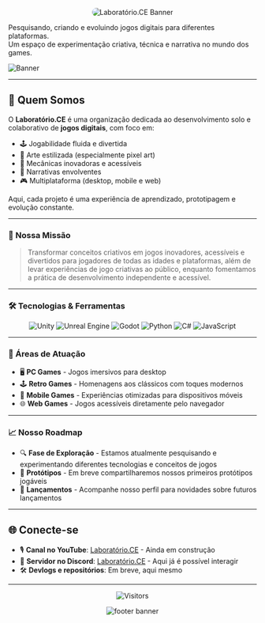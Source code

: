<p align="center">
  <img src="assets/Banner LabCE6.jpg" alt="Laboratório.CE Banner" style="border-radius: 10px;" />
</p>

<p align="left">
  Pesquisando, criando e evoluindo jogos digitais para diferentes plataformas.<br>
  Um espaço de experimentação criativa, técnica e narrativa no mundo dos games.
</p>


![Banner](https://img.shields.io/badge/Laboratório.CE-Game%20Development-blue?style=for-the-badge&logo=gamepad)

---
## 🚀 Quem Somos


O **Laboratório.CE** é uma organização dedicada ao desenvolvimento solo e colaborativo de **jogos digitais**, com foco em:

- 🕹️ Jogabilidade fluida e divertida
- 🎨 Arte estilizada (especialmente pixel art)
- 🧠 Mecânicas inovadoras e acessíveis
- 📘 Narrativas envolventes
- 🎮 Multiplataforma (desktop, mobile e web)

Aqui, cada projeto é uma experiência de aprendizado, prototipagem e evolução constante.

---

### 🎯 Nossa Missão

> Transformar conceitos criativos em jogos inovadores, acessíveis e divertidos para jogadores de todas as idades e plataformas, além de levar experiências de jogo criativas ao público, enquanto fomentamos a prática de desenvolvimento independente e acessível.

---

### 🛠️ Tecnologias & Ferramentas

<div align="center">
  
![Unity](https://img.shields.io/badge/Unity-000000?style=for-the-badge&logo=unity&logoColor=white)
![Unreal Engine](https://img.shields.io/badge/Unreal_Engine-313131?style=for-the-badge&logo=unreal-engine&logoColor=white)
![Godot](https://img.shields.io/badge/Godot-478CBF?style=for-the-badge&logo=godot-engine&logoColor=white)
![Python](https://img.shields.io/badge/Python-3776AB?style=for-the-badge&logo=python&logoColor=white)
![C#](https://img.shields.io/badge/C%23-239120?style=for-the-badge&logo=c-sharp&logoColor=white)
![JavaScript](https://img.shields.io/badge/JavaScript-F7DF1E?style=for-the-badge&logo=javascript&logoColor=black)

</div>

---

### 🎲 Áreas de Atuação

- 🖥️ **PC Games** - Jogos imersivos para desktop
- 🕹️ **Retro Games** - Homenagens aos clássicos com toques modernos
- 📱 **Mobile Games** - Experiências otimizadas para dispositivos móveis
- 🌐 **Web Games** - Jogos acessíveis diretamente pelo navegador

---

### 📈 Nosso Roadmap

- 🔍 **Fase de Exploração** - Estamos atualmente pesquisando e experimentando diferentes tecnologias e conceitos de jogos
- 🧪 **Protótipos** - Em breve compartilharemos nossos primeiros protótipos jogáveis
- 🚀 **Lançamentos** - Acompanhe nosso perfil para novidades sobre futuros lançamentos

---

<div align="justify">
  
## 🌐 Conecte-se

- 🎙️ **Canal no YouTube**: [Laboratório.CE](#) - Ainda em construção
- 🧪 **Servidor no Discord**: [Laboratório.CE](https://discord.gg/hG9X3Ga6Zm) - Aqui já é possível interagir
- 🛠️ **Devlogs e repositórios**: Em breve, aqui mesmo

</div>

---

<div align="center">
  
![Visitors](https://visitor-badge.laobi.icu/badge?page_id=laboratorio-ce.profile)

</div>

<p align="center">
  <img src="https://capsule-render.vercel.app/api?type=waving&color=gradient&height=150&section=footer&text=Boas-vindas%20ao%20Laborat%C3%B3rio&fontSize=25&fontColor=ffffff" alt="footer banner">
</p>

